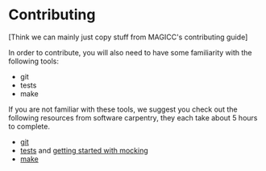 # Contributing

[Think we can mainly just copy stuff from MAGICC's contributing guide]

In order to contribute, you will also need to have some familiarity with the following tools:

- git 
- tests
- make

If you are not familiar with these tools, we suggest you check out the following resources from software carpentry, they each take about 5 hours to complete.

- [git](https://swcarpentry.github.io/git-novice/)
- [tests](https://v4.software-carpentry.org/test/index.html) and [getting started with mocking](https://semaphoreci.com/community/tutorials/getting-started-with-mocking-in-python)
- [make](https://swcarpentry.github.io/make-novice/)
